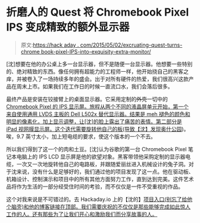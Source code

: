 # 折磨人的 Quest 将 Chromebook Pixel IPS 变成精致的额外显示器

> 原文:[https://hack aday . com/2015/05/02/excruating-quest-turns-chrome book-pixel-IPS-into-exquisity-extra-monitor/](https://hackaday.com/2015/05/02/excruciating-quest-turns-chromebook-pixel-ips-into-exquisit-extra-monitor/)

[沈]想要在他的办公桌上多一台显示器，但不是随便一台显示器。他想要一些特别的、绝对精致的东西。像任何拥有超能力的工程师一样，他开始挠自己的黑客之痒，并被卷入了一场持续多年的盛会。出于对所有硬件的热爱，我们很高兴这款产品在周末上市。如果我们在工作日的时候一直流口水，我们会落后很多。

最终产品是安装在铰接臂上的桌面显示器。它采用定制的~~外壳~~一切中的 [Chromebook Pixel 的 IPS 显示屏。旅程从两个不同的液晶屏单元开始，第一个来自使用通用 LVDS 主板的 Dell L502x 替代显示器。结果是 meh 褪色的颜色和明显的像素化，加上显示调整，让[沈]的脸上露出了痛苦的表情。第二部分是 iPad 视网膜显示屏。这个迭代需要旋转他自己的板(导致【沈】发现](http://www.latentlaboratories.com/megapixy/)[奥什公园](http://oshpark.com))。唉，9.7 英寸太小，加上短电缆的要求，使这个版本的一个不去。

所以我们得到了这一个的肉和土豆。[沈]认为谷歌的第一台 Chromebook Pixel 笔记本电脑上的 IPS LCD 显示屏是他的欲望对象。黑客带领他采购定制的显示器电缆，一次又一次地旋转他自己的电路板，并跟随爱丽丝进入机械设计的兔子洞。对于沈来说，没有什么是足够好的，我们通过他的项目发现了这一点。他在驱动板、机箱设计、控制演示和项目中的所有其他方面努力工作，直到达到完美。这件艺术品将作为生活的一部分经受住时间的考验，而不仅仅是一件不受重视的作品。

这个对我来说是不可错过的。去 Hackaday.io 上的【沈的】[项目入口(别忘了给他个脑壳)和他的博客链接在顶部。我们需要庆祝的不仅仅是那些能够完成如此惊人工作的人。还有那些为了让我们开心和激励我们而分享故事的人。](https://hackaday.io/project/4765-megapixy-a-13-retina-class-screen-on-a-boom-arm)